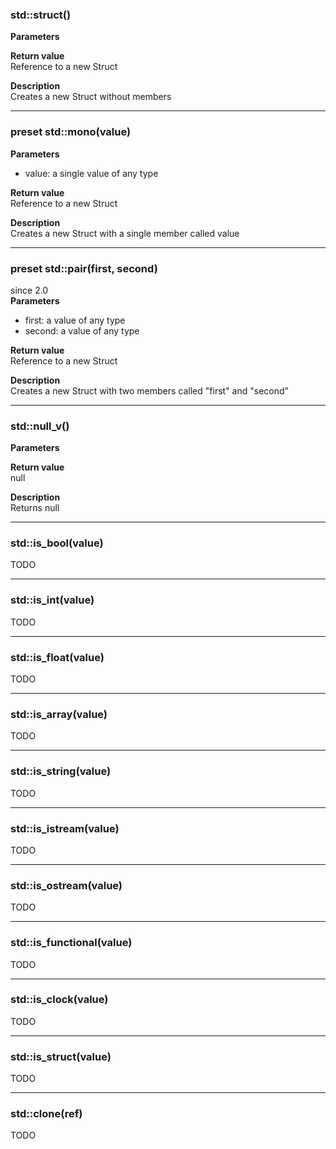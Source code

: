 ### std::struct()
**Parameters**  

**Return value**  
Reference to a new Struct  

**Description**  
Creates a new Struct without members

---

### preset std::mono(value)
**Parameters**  
* value: a single value of any type

**Return value**  
Reference to a new Struct  

**Description**  
Creates a new Struct with a single member called value  

---

### preset std::pair(first, second)
since 2.0  
**Parameters**  
* first: a value of any type
* second: a value of any type

**Return value**  
Reference to a new Struct  

**Description**  
Creates a new Struct with two members called "first" and "second"  

---

### std::null_v()
**Parameters**  

**Return value**  
null  

**Description**  
Returns null  

--- 

### std::is_bool(value)
TODO

---

### std::is_int(value)
TODO

---

### std::is_float(value)
TODO

---

### std::is_array(value)
TODO

---

### std::is_string(value)
TODO

---

### std::is_istream(value)
TODO

---

### std::is_ostream(value)
TODO

---

### std::is_functional(value)
TODO

---

### std::is_clock(value)
TODO

---

### std::is_struct(value)
TODO

---

### std::clone(ref)
TODO
